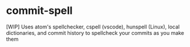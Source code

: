 # commit-spell

[WIP] Uses atom's spellchecker, cspell (vscode), hunspell (Linux), local dictionaries, and commit history to spellcheck your commits as you make them 

